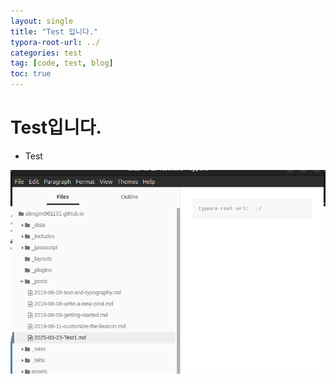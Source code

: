 ```yaml
---
layout: single
title: "Test 입니다."
typora-root-url: ../
categories: test
tag: [code, test, blog]
toc: true
---
```


# Test입니다.

- Test

![image-20250324001106528](/images/2025-03-23-Test-Post/image-20250324001106528.png)
